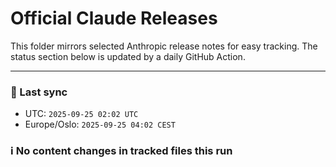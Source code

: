 # Official Claude Releases

This folder mirrors selected Anthropic release notes for easy tracking.
The status section below is updated by a daily GitHub Action.


---

<!-- sync-status:start -->

### 🔄 Last sync
- UTC: `2025-09-25 02:02 UTC`
- Europe/Oslo: `2025-09-25 04:02 CEST`

### ℹ️ No content changes in tracked files this run

<!-- sync-status:end -->



































